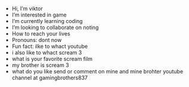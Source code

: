 -  Hi, I’m viktor
-  I’m interested in game
-  I’m currently learning coding
-  I’m looking to collaborate on noting
-  How to reach your lives
-  Pronouns: dont now
-  Fun fact: ilke to whact youtube
- i also like to whact scream 3
- what is your favorite scream film
- my brother is scream 3
- what do you like send or comment on mine and mine brohter youtube channel at gamingbrothers837

<!---
viktorh11/viktorh11 is a ✨ special ✨ repository because its `README.md` (this file) appears on your GitHub profile.
You can click the Preview link to take a look at your changes.
--->
